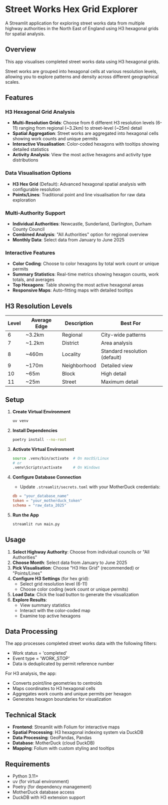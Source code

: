 # Street Works Hex Grid Explorer

A Streamlit application for exploring street works data from multiple highway authorities in the North East of England using H3 hexagonal grids for spatial analysis.

## Overview

This app visualises completed street works data using H3 hexagonal grids.

Street works are grouped into hexagonal cells at various resolution levels, allowing you to explore patterns and density across different geographical scales.

## Features

### H3 Hexagonal Grid Analysis

- **Multi-Resolution Grids**: Choose from 6 different H3 resolution levels (6-11) ranging from regional (~3.2km) to street-level (~25m) detail
- **Spatial Aggregation**: Street works are aggregated into hexagonal cells showing work counts and unique permits
- **Interactive Visualisation**: Color-coded hexagons with tooltips showing detailed statistics
- **Activity Analysis**: View the most active hexagons and activity type distributions

### Data Visualisation Options

- **H3 Hex Grid** (Default): Advanced hexagonal spatial analysis with configurable resolution
- **Points/Lines**: Traditional point and line visualisation for raw data exploration

### Multi-Authority Support

- **Individual Authorities**: Newcastle, Sunderland, Darlington, Durham County Council
- **Combined Analysis**: "All Authorities" option for regional overview
- **Monthly Data**: Select data from January to June 2025

### Interactive Features

- **Color Coding**: Choose to color hexagons by total work count or unique permits
- **Summary Statistics**: Real-time metrics showing hexagon counts, work totals, and averages
- **Top Hexagons**: Table showing the most active hexagonal areas
- **Responsive Maps**: Auto-fitting maps with detailed tooltips

## H3 Resolution Levels

| Level | Average Edge | Description  | Best For                      |
| ----- | ------------ | ------------ | ----------------------------- |
| 6     | ~3.2km       | Regional     | City-wide patterns            |
| 7     | ~1.2km       | District     | Area analysis                 |
| 8     | ~460m        | Locality     | Standard resolution (default) |
| 9     | ~170m        | Neighborhood | Detailed view                 |
| 10    | ~65m         | Block        | High detail                   |
| 11    | ~25m         | Street       | Maximum detail                |

## Setup

1. **Create Virtual Environment**

   ```bash
   uv venv
   ```

2. **Install Dependencies**

   ```bash
   poetry install --no-root
   ```

3. **Activate Virtual Environment**

   ```bash
   source .venv/bin/activate  # On macOS/Linux
   # or
   .venv\Scripts\activate     # On Windows
   ```

4. **Configure Database Connection**

   - Update `.streamlit/secrets.toml` with your MotherDuck credentials:

   ```toml
   db = "your_database_name"
   token = "your_motherduck_token"
   schema = "raw_data_2025"
   ```

5. **Run the App**
   ```bash
   streamlit run main.py
   ```

## Usage

1. **Select Highway Authority**: Choose from individual councils or "All Authorities"
2. **Choose Month**: Select data from January to June 2025
3. **Pick Visualisation**: Choose "H3 Hex Grid" (recommended) or "Points/Lines"
4. **Configure H3 Settings** (for hex grid):
   - Select grid resolution level (6-11)
   - Choose color coding (work count or unique permits)
5. **Load Data**: Click the load button to generate the visualization
6. **Explore Results**:
   - View summary statistics
   - Interact with the color-coded map
   - Examine top active hexagons

## Data Processing

The app processes completed street works data with the following filters:

- Work status = 'completed'
- Event type = 'WORK_STOP'
- Data is deduplicated by permit reference number

For H3 analysis, the app:

- Converts point/line geometries to centroids
- Maps coordinates to H3 hexagonal cells
- Aggregates work counts and unique permits per hexagon
- Generates hexagon boundaries for visualization

## Technical Stack

- **Frontend**: Streamlit with Folium for interactive maps
- **Spatial Processing**: H3 hexagonal indexing system via DuckDB
- **Data Processing**: GeoPandas, Pandas
- **Database**: MotherDuck (cloud DuckDB)
- **Mapping**: Folium with custom styling and tooltips

## Requirements

- Python 3.11+
- uv (for virtual environment)
- Poetry (for dependency management)
- MotherDuck database access
- DuckDB with H3 extension support
